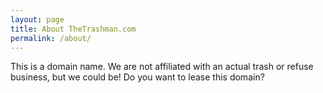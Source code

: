 ```yaml
---
layout: page
title: About TheTrashman.com
permalink: /about/
---
```


This is a domain name. We are not affiliated with an actual trash or refuse business, but we could be! Do you want to lease this domain?